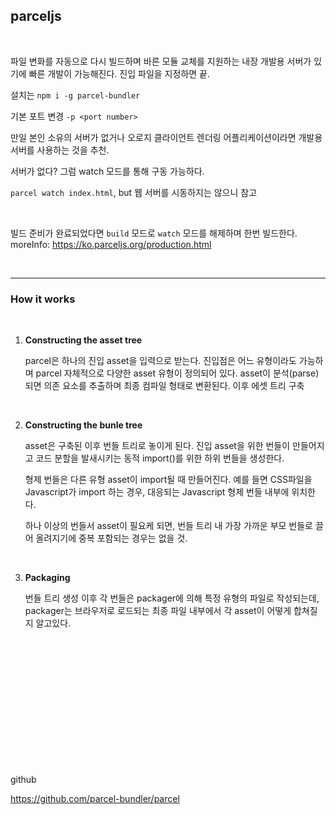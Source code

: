 ## parceljs

<br>

파일 변화를 자동으로 다시 빌드하며 바른 모듈 교체를 지원하는 내장 개발용 서버가 있기에 빠른 개발이 가능해진다. 진입 파일을 지정하면 끝.

설치는 `npm i -g parcel-bundler`

기본 포트 변경 `-p <port number>`

만일 본인 소유의 서버가 없거나 오로지 클라이언트 렌더링 어플리케이션이라면 개발용 서버를 사용하는 것을 추천.

서버가 없다? 그럼 watch 모드를 통해 구동 가능하다.

`parcel watch index.html`, but 웹 서버를 시동하지는 않으니 참고

<br>

빌드 준비가 완료되었다면 `build` 모드로 `watch` 모드를 해제하며 한번 빌드한다.  
moreInfo: https://ko.parceljs.org/production.html

<br>

---

### How it works

<br>

1. **Constructing the asset tree**

   parcel은 하나의 진입 asset을 입력으로 받는다. 진입점은 어느 유형이라도 가능하며 parcel 자체적으로 다양한 asset 유형이 정의되어 있다. asset이 분석(parse)되면 의존 요소를 추출하며 최종 컴파일 형태로 변환된다. 이후 에셋 트리 구축

  <br>

2. **Constructing the bunle tree**

   asset은 구축된 이후 번들 트리로 놓이게 된다. 진입 asset을 위한 번들이 만들어지고 코드 분할을 발새시키는 동적 import()를 위한 하위 번들을 생성한다.

   형제 번들은 다른 유형 asset이 import될 때 만들어진다. 예를 들면 CSS파일을 Javascript가 import 하는 경우, 대응되는 Javascript 형제 번들 내부에 위치한다.

   하나 이상의 번들서 asset이 필요케 되면, 번들 트리 내 가장 가까운 부모 번들로 끌어 올려지기에 중복 포함되는 경우는 없을 것.

  <br>

3. **Packaging**

   번들 트리 생성 이후 각 번들은 packager에 의해 특정 유형의 파일로 작성되는데, packager는 브라우저로 로드되는 최종 파일 내부에서 각 asset이 어떻게 합쳐질지 알고있다.

<br>
<br>
<br>
<br>
<br>
<br>
<br>
<br>
<br>
<br>
<br>
<br>

github

https://github.com/parcel-bundler/parcel
